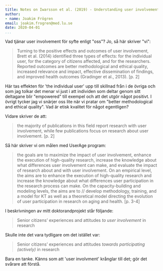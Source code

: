 ```yaml
---
title: Notes on Iwarsson et al. (2019) - Understanding user involvement in research in aging and health
author:
- name: Joakim Frögren
email: joakim.frogren@med.lu.se
date: 2020-04-01
...
```


Vad tjänar user involvement för syfte enligt "oss"? Jo, så här skriver "vi":

> Turning to the positive effects and outcomes of user involvement, Brett et al. (2014) identified three types of effects: for the individual user, for the category of citizens affected, and for the researchers. Reported outcomes are better methodological and ethical quality, increased relevance and impact, effective dissemination of findings, and improved health outcomes (Gradinger et al., 2013). [p. 2]

Här tas effekten för 'the individual user' upp till skillnad från i de övriga och som jag tolkar det menar vi just i att individen som deltar genom sitt deltagane blir "empowered" till exempel och att det utgör något positivt. I övrigt tycker jag vi snärjer oss lite när vi pratar om "better methodological and ethical quality". Vad är etisk kvalitet för något egentligen?

Vidare skriver de att:

> the majority of publications in this field report research with user involvement, while few publications focus on research about user involvement. [p. 2]

Så här skriver vi om målen med UserAge program:

> the goals are to maximize the impact of user involvement, enhance the execution of high-quality research, increase the knowledge about what differences user involvement can make, and evaluate the impact of research about and with user involvement. On an empirical level, the aims are to enhance the execution of high-quality research and increase the knowledge about what differences user participation in the research process can make. On the capacity-building and modeling levels, the aims are to // develop methodology, training, and a model for KT as well as a theoretical model directing the evolution of user participation in research on aging and health. [p. 3-4]

I beskrivningen av mitt doktorandprojekt står följande:

> Senior citizens’ experiences and attitudes _to user involvement_ in research

Skulle inte det vara tydligare om det istället var:

> Senior citizens’ experiences and attitudes _towards participating (actively)_ in research

Bara en tanke. Känns som att 'user involvment' krånglar till det; gör det svårare att förstå.
